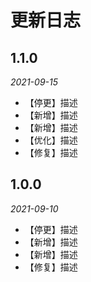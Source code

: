 # 更新日志

## 1.1.0

_2021-09-15_

- 【停更】描述
- 【新增】描述
- 【新增】描述
- 【优化】描述
- 【修复】描述

## 1.0.0

_2021-09-10_

- 【停更】描述
- 【新增】描述
- 【新增】描述
- 【修复】描述